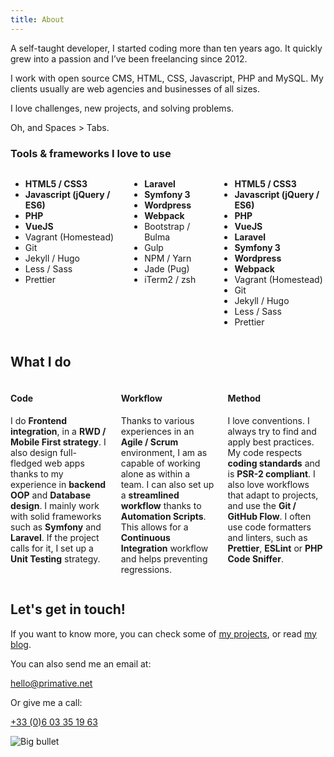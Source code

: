 ```yaml
---
title: About
---
```

<div class="has-background-blue is-about-text">
<p>A self-taught developer, I started coding more than ten years ago. It quickly grew into a passion and I’ve been freelancing since 2012.</p>
<p>I work with open source CMS, HTML, CSS, Javascript, PHP and MySQL. My clients usually are web agencies and businesses of all sizes.</p>
<p>I love challenges, new projects, and solving problems.</p>
<p>Oh, and Spaces&nbsp;>&nbsp;Tabs.</p>
</div>

### Tools & frameworks I love to use

<div class="is-about-tools">
    <div class="columns">
        <div class="column is-hidden-mobile">
            <ul>
                <li><strong>HTML5 / CSS3</strong></li>
                <li><strong>Javascript (jQuery / ES6)</strong></li>
                <li><strong>PHP</strong></li>
                <li><strong>VueJS</strong></li>
                <li>Vagrant (Homestead)</li>
                <li>Git</li>
                <li>Jekyll / Hugo</li>
                <li>Less / Sass</li>
                <li>Prettier</li>
            </ul>
        </div>
        <div class="column is-hidden-mobile">
            <ul>
                <li><strong>Laravel</strong></li>
                <li><strong>Symfony 3</strong></li>
                <li><strong>Wordpress</strong></li>
                <li><strong>Webpack</strong></li>
                <li>Bootstrap / Bulma</li>
                <li>Gulp</li>
                <li>NPM / Yarn</li>
                <li>Jade (Pug)</li>
                <li>iTerm2 / zsh</li>
            </ul>
        </div>
        <div class="column is-mobile-block is-hidden-desktop is-hidden-tablet">
            <ul>
                <li><strong>HTML5 / CSS3</strong></li>
                <li><strong>Javascript (jQuery / ES6)</strong></li>
                <li><strong>PHP</strong></li>
                <li><strong>VueJS</strong></li>
                <li><strong>Laravel</strong></li>
                <li><strong>Symfony 3</strong></li>
                <li><strong>Wordpress</strong></li>
                <li><strong>Webpack</strong></li>
                <li>Vagrant (Homestead)</li>
                <li>Git</li>
                <li>Jekyll / Hugo</li>
                <li>Less / Sass</li>
                <li>Prettier</li>
            </ul>
        </div>
    </div>
</div>

## What I do

<div class="is-savoir-faire-blocks columns">
<div class="is-savoir-faire-block column">
<h4>Code</h4>
<p>I do <strong>Frontend integration</strong>, in a <strong>RWD / Mobile First strategy</strong>. I also design full-fledged web apps thanks to my experience in <strong>backend OOP</strong> and <strong>Database design</strong>. I mainly work with solid frameworks such as <strong>Symfony</strong> and <strong>Laravel</strong>. If the project calls for it, I set up a <strong>Unit Testing</strong> strategy.</p>
</div>

<div class="is-savoir-faire-block column">
<h4>Workflow</h4>
<p>Thanks to various experiences in an <strong>Agile / Scrum</strong> environment, I am as capable of working alone as within a team. I can also set up a <strong>streamlined workflow</strong> thanks to <strong>Automation Scripts</strong>. This allows for a <strong>Continuous Integration</strong> workflow and helps preventing regressions.</p>
</div>

<div class="is-savoir-faire-block column">
<h4>Method</h4>
<p>I love conventions. I always try to find and apply best practices. My code respects <strong>coding standards</strong> and is <strong>PSR-2 compliant</strong>. I also love workflows that adapt to projects, and use the <strong>Git / GitHub Flow</strong>. I often use code formatters and linters, such as <strong>Prettier</strong>, <strong>ESLint</strong> or <strong>PHP Code Sniffer</strong>.</p>
</div>
</div>

## Let's get in touch!

<div class="is-get-in-touch" id="contact">
<p>If you want to know more, you can check some of <a href="/projects">my projects</a>, or read <a href="/blog">my blog</a>.</p>
<p>You can also send me an email at:</p>
<p class="is-email"><a href="mailto:hello@primative.net">hello@primative.net</a></p>
<p>Or give me a call:</p>
<p class="is-phone"><a href="tel:+33603351963">+33 (0)6 03 35 19 63</a></p>
</div>

![Big bullet](/img/bullet-big.png)
